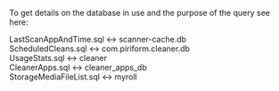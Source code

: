 To get details on the database in use and the purpose of the query see here:

LastScanAppAndTime.sql <-> scanner-cache.db  
ScheduledCleans.sql <-> com.piriform.cleaner.db  
UsageStats.sql <-> cleaner  
CleanerApps.sql <-> cleaner_apps_db  
StorageMediaFileList.sql <-> myroll
